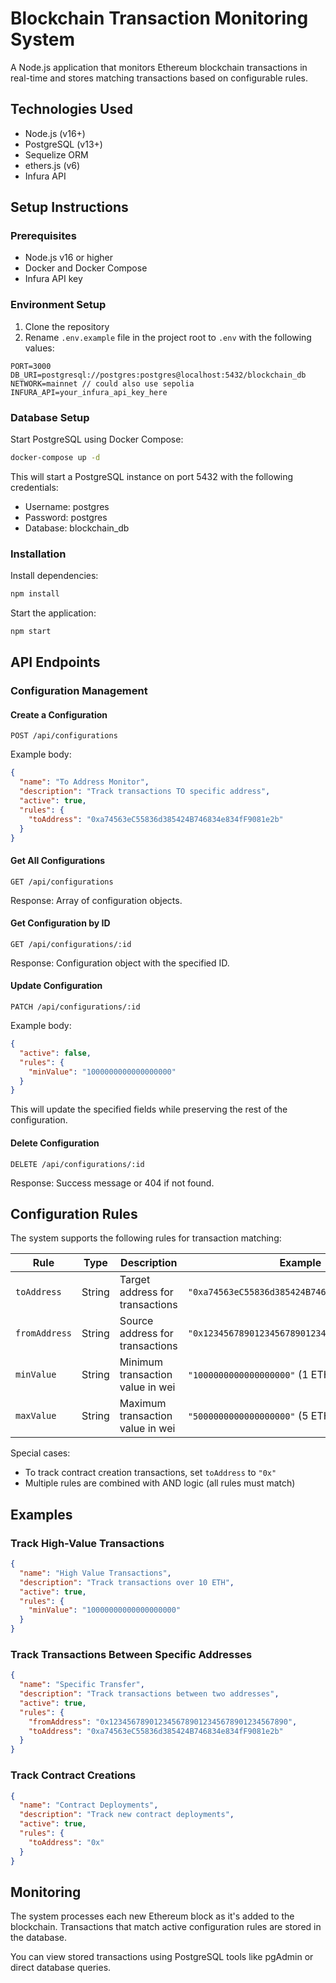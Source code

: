 # Blockchain Transaction Monitoring System

A Node.js application that monitors Ethereum blockchain transactions in real-time and stores matching transactions based on configurable rules.

## Technologies Used

- Node.js (v16+)
- PostgreSQL (v13+)
- Sequelize ORM
- ethers.js (v6)
- Infura API

## Setup Instructions

### Prerequisites

- Node.js v16 or higher
- Docker and Docker Compose
- Infura API key

### Environment Setup

1. Clone the repository
2. Rename `.env.example` file in the project root to `.env` with the following values:

```
PORT=3000
DB_URI=postgresql://postgres:postgres@localhost:5432/blockchain_db
NETWORK=mainnet // could also use sepolia 
INFURA_API=your_infura_api_key_here
```

### Database Setup

Start PostgreSQL using Docker Compose:

```bash
docker-compose up -d
```

This will start a PostgreSQL instance on port 5432 with the following credentials:
- Username: postgres
- Password: postgres
- Database: blockchain_db

### Installation

Install dependencies:

```bash
npm install
```

Start the application:

```bash
npm start
```

## API Endpoints

### Configuration Management

#### Create a Configuration

```
POST /api/configurations
```

Example body:
```json
{
  "name": "To Address Monitor",
  "description": "Track transactions TO specific address",
  "active": true,
  "rules": {
    "toAddress": "0xa74563eC55836d385424B746834e834fF9081e2b"
  }
}
```

#### Get All Configurations

```
GET /api/configurations
```

Response: Array of configuration objects.

#### Get Configuration by ID

```
GET /api/configurations/:id
```

Response: Configuration object with the specified ID.

#### Update Configuration

```
PATCH /api/configurations/:id
```

Example body:
```json
{
  "active": false,
  "rules": {
    "minValue": "1000000000000000000"
  }
}
```

This will update the specified fields while preserving the rest of the configuration.

#### Delete Configuration

```
DELETE /api/configurations/:id
```

Response: Success message or 404 if not found.

## Configuration Rules

The system supports the following rules for transaction matching:

| Rule | Type | Description | Example |
|------|------|-------------|---------|
| `toAddress` | String | Target address for transactions | `"0xa74563eC55836d385424B746834e834fF9081e2b"` |
| `fromAddress` | String | Source address for transactions | `"0x1234567890123456789012345678901234567890"` |
| `minValue` | String | Minimum transaction value in wei | `"1000000000000000000"` (1 ETH) |
| `maxValue` | String | Maximum transaction value in wei | `"5000000000000000000"` (5 ETH) |

Special cases:
- To track contract creation transactions, set `toAddress` to `"0x"`
- Multiple rules are combined with AND logic (all rules must match)

## Examples

### Track High-Value Transactions

```json
{
  "name": "High Value Transactions",
  "description": "Track transactions over 10 ETH",
  "active": true,
  "rules": {
    "minValue": "10000000000000000000"
  }
}
```

### Track Transactions Between Specific Addresses

```json
{
  "name": "Specific Transfer",
  "description": "Track transactions between two addresses",
  "active": true,
  "rules": {
    "fromAddress": "0x1234567890123456789012345678901234567890",
    "toAddress": "0xa74563eC55836d385424B746834e834fF9081e2b"
  }
}
```

### Track Contract Creations

```json
{
  "name": "Contract Deployments",
  "description": "Track new contract deployments",
  "active": true,
  "rules": {
    "toAddress": "0x"
  }
}
```

## Monitoring

The system processes each new Ethereum block as it's added to the blockchain. Transactions that match active configuration rules are stored in the database.

You can view stored transactions using PostgreSQL tools like pgAdmin or direct database queries.